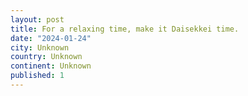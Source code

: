 ```yaml
---
layout: post
title: For a relaxing time, make it Daisekkei time.
date: "2024-01-24"
city: Unknown
country: Unknown
continent: Unknown
published: 1
---
```

